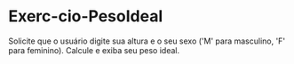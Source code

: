 # Exerc-cio-PesoIdeal
Solicite que o usuário digite sua altura e o seu sexo ('M' para masculino, 'F' para feminino). Calcule e exiba seu peso ideal.
